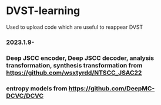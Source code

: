 # DVST-learning

Used to upload code which are useful to reappear DVST

### 2023.1.9-
### Deep JSCC encoder, Deep JSCC decoder, analysis transformation, synthesis transformation from https://github.com/wsxtyrdd/NTSCC_JSAC22
### entropy models from https://github.com/DeepMC-DCVC/DCVC
